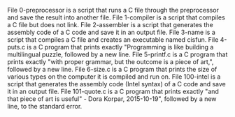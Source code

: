 File 0-preprocessor is a script that runs a C file through the preprocessor and save the result into another file.
File 1-compiler is a script that compiles a C file but does not link.
File 2-assembler is a script that generates the assembly code of a C code and save it in an output file.
File 3-name is a script that compiles a C file and creates an executable named cisfun.
File 4-puts.c is a C program that prints exactly "Programming is like building a multilingual puzzle, followed by a new line.
File 5-printf.c is a C program that prints exactly "with proper grammar, but the outcome is a piece of art,", followed by a new line.
File 6-size.c is a C program that prints the size of various types on the computer it is compiled and run on.
File 100-intel is a script that generates the assembly code (Intel syntax) of a C code and save it in an output file.
File 101-quote.c is a C program that prints exactly "and that piece of art is useful" - Dora Korpar, 2015-10-19", followed by a new line, to the standard error.

